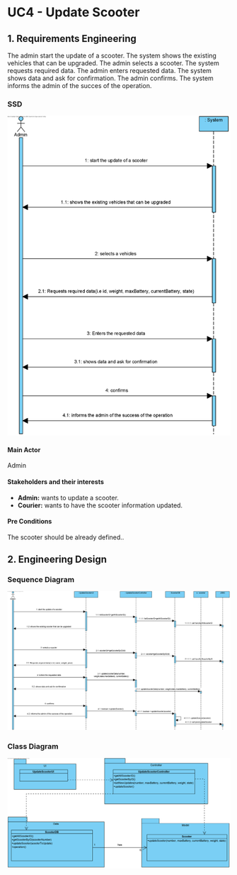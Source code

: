 # UC4 - Update Scooter

## 1. Requirements Engineering

The admin start the update of a scooter. The system shows the existing vehicles that can be upgraded. The admin selects a scooter. The system requests required data. The admin enters requested data. The system shows data and ask for confirmation. The admin confirms. The system informs the admin of the succes of the operation.

### SSD
![UC4_SSD.png](UC4_SSD.png)

#### Main Actor

Admin

#### Stakeholders and their interests
* **Admin:** wants to update a scooter.
* **Courier:** wants to have the scooter information updated.

#### Pre Conditions
The scooter should be already defined..


## 2. Engineering Design

### Sequence Diagram

![UC4_SD](UC4_SD.png)


### Class Diagram

![UC4_CD](UC4_CD.png)